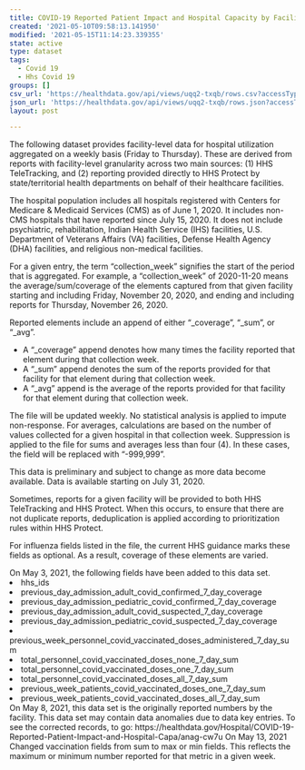```yaml
---
title: COVID-19 Reported Patient Impact and Hospital Capacity by Facility -- RAW
created: '2021-05-10T09:58:13.141950'
modified: '2021-05-15T11:14:23.339355'
state: active
type: dataset
tags:
  - Covid 19
  - Hhs Covid 19
groups: []
csv_url: 'https://healthdata.gov/api/views/uqq2-txqb/rows.csv?accessType=DOWNLOAD'
json_url: 'https://healthdata.gov/api/views/uqq2-txqb/rows.json?accessType=DOWNLOAD'
layout: post

---
```

The following dataset provides facility-level data for hospital utilization aggregated on a weekly basis (Friday to Thursday). These are derived from reports with facility-level granularity across two main sources: (1) HHS TeleTracking, and (2) reporting provided directly to HHS Protect by state/territorial health departments on behalf of their healthcare facilities.

The hospital population includes all hospitals registered with Centers for Medicare & Medicaid Services (CMS) as of June 1, 2020. It includes non-CMS hospitals that have reported since July 15, 2020. It does not include psychiatric, rehabilitation, Indian Health Service (IHS) facilities, U.S. Department of Veterans Affairs (VA) facilities, Defense Health Agency (DHA) facilities, and religious non-medical facilities.

For a given entry, the term “collection_week” signifies the start of the period that is aggregated. For example, a “collection_week” of 2020-11-20 means the average/sum/coverage of the elements captured from that given facility starting and including Friday, November 20, 2020, and ending and including reports for Thursday, November 26, 2020.

Reported elements include an append of either “_coverage”, “_sum”, or “_avg”.
<ul>
<li>A “_coverage” append denotes how many times the facility reported that element during that collection week.</li>
<li>A “_sum” append denotes the sum of the reports provided for that facility for that element during that collection week.</li>
<li>A “_avg” append is the average of the reports provided for that facility for that element during that collection week.</li></ul>

The file will be updated weekly. No statistical analysis is applied to impute non-response. For averages, calculations are based on the number of values collected for a given hospital in that collection week. Suppression is applied to the file for sums and averages less than four (4). In these cases, the field will be replaced with “-999,999”.

This data is preliminary and subject to change as more data become available. Data is available starting on July 31, 2020.

Sometimes, reports for a given facility will be provided to both HHS TeleTracking and HHS Protect. When this occurs, to ensure that there are not duplicate reports, deduplication is applied according to prioritization rules within HHS Protect.

For influenza fields listed in the file, the current HHS guidance marks these fields as optional. As a result, coverage of these elements are varied.</li></ul>

</ul>On May 3, 2021, the following fields have been added to this data set.
<li>hhs_ids
<li>previous_day_admission_adult_covid_confirmed_7_day_coverage
<li>previous_day_admission_pediatric_covid_confirmed_7_day_coverage
<li>previous_day_admission_adult_covid_suspected_7_day_coverage
<li>previous_day_admission_pediatric_covid_suspected_7_day_coverage
<li>previous_week_personnel_covid_vaccinated_doses_administered_7_day_sum
<li>total_personnel_covid_vaccinated_doses_none_7_day_sum
<li>total_personnel_covid_vaccinated_doses_one_7_day_sum
<li>total_personnel_covid_vaccinated_doses_all_7_day_sum
<li>previous_week_patients_covid_vaccinated_doses_one_7_day_sum
<li>previous_week_patients_covid_vaccinated_doses_all_7_day_sum</li></ul>

</ul>On May 8, 2021, this data set is the originally reported numbers by the facility. This data set may contain data anomalies due to data key entries. To see the corrected records, to go:
https://healthdata.gov/Hospital/COVID-19-Reported-Patient-Impact-and-Hospital-Capa/anag-cw7u
</li></ul>

</ul>On May 13, 2021 Changed vaccination fields from sum to max or min fields. This reflects the maximum or minimum number reported for that metric in a given week.</li></ul>

